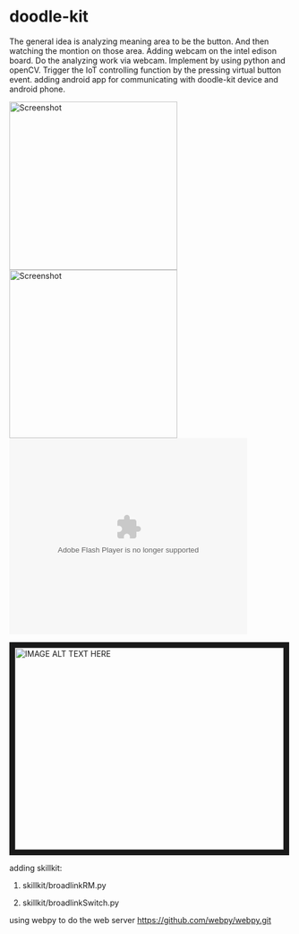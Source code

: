 # doodle-kit
The general idea is analyzing meaning area to be the button. And then watching the montion on those area.
Adding webcam on the intel edison board. Do the analyzing work via webcam. Implement by using python and openCV.
Trigger the IoT controlling function by the pressing virtual button event.
adding android app for communicating with doodle-kit device and android phone.


<img src="https://vincentcwblog.files.wordpress.com/2017/01/original_1483976432-9347739.jpg?w=350&h=&crop=1" height="300" alt="Screenshot"/>
<img src="https://vincentcwblog.files.wordpress.com/2017/01/leanring_vb_1483976717-676635.jpg?w=350&h=&crop=1" height="300" alt="Screenshot"/>

<object width="425" height="350">
  <param name="movie" value="https://www.youtube.com/embed/9_rEW2XHS70" />
  <param name="wmode" value="transparent" />
  <embed src="https://www.youtube.com/embed/9_rEW2XHS70"
         type="application/x-shockwave-flash"
         wmode="transparent" width="425" height="350" />
</object>

<a href="http://www.youtube.com/watch?feature=player_embedded&v=9_rEW2XHS70
" target="_blank"><img src="http://img.youtube.com/vi/9_rEW2XHS70/0.jpg" 
alt="IMAGE ALT TEXT HERE" width="480" height="360" border="10" /></a>

adding skillkit: <p>
1. skillkit/broadlinkRM.py <p>
2. skillkit/broadlinkSwitch.py <p>

using webpy to do the web server   https://github.com/webpy/webpy.git
